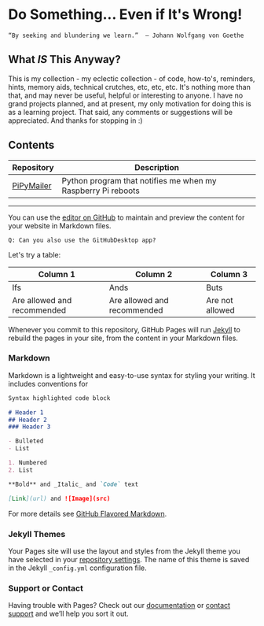 # Do Something... Even if It's Wrong! 

`“By seeking and blundering we learn.” 
― Johann Wolfgang von Goethe`

## What _IS_ This Anyway? 

This is my collection - my eclectic collection - of code, how-to's, reminders, hints, memory aids, technical crutches, etc, etc, etc. It's nothing more than that, and may never be useful, helpful or interesting to anyone. I have no grand projects planned, and at present, my only motivation for doing this is as a learning project. That said, any comments or suggestions will be appreciated. And thanks for stopping in :) 

## Contents

Repository | Description
---------- | -----------
[PiPyMailer](https://github.com/seamusdemora/PiPyMailer) | Python program that notifies me when my Raspberry Pi reboots

***

You can use the [editor on GitHub](https://github.com/seamusdemora/seamus.github.io/edit/master/README.md) to maintain and preview the content for your website in Markdown files.

    Q: Can you also use the GitHubDesktop app?


Let's try a table:

Column 1 | Column 2 | Column 3
-------- | -------- | --------
Ifs | Ands | Buts
Are allowed and recommended | Are allowed and recommended | Are not allowed


Whenever you commit to this repository, GitHub Pages will run [Jekyll](https://jekyllrb.com/) to rebuild the pages in your site, from the content in your Markdown files.

### Markdown

Markdown is a lightweight and easy-to-use syntax for styling your writing. It includes conventions for

```markdown
Syntax highlighted code block

# Header 1
## Header 2
### Header 3

- Bulleted
- List

1. Numbered
2. List

**Bold** and _Italic_ and `Code` text

[Link](url) and ![Image](src)
```

For more details see [GitHub Flavored Markdown](https://guides.github.com/features/mastering-markdown/).

### Jekyll Themes

Your Pages site will use the layout and styles from the Jekyll theme you have selected in your [repository settings](https://github.com/seamusdemora/seamus.github.io/settings). The name of this theme is saved in the Jekyll `_config.yml` configuration file.

### Support or Contact

Having trouble with Pages? Check out our [documentation](https://help.github.com/categories/github-pages-basics/) or [contact support](https://github.com/contact) and we’ll help you sort it out.
